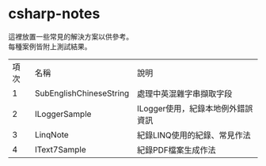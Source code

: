 # csharp-notes
這裡放置一些常見的解決方案以供參考。  
每種案例皆附上測試結果。
<table>
<tr>
<td>項次</td>
  <td>名稱</td>
<td>說明</td>
</tr>
<tr>
<td>1</td>
  <td>SubEnglishChineseString</td>
<td>處理中英混雜字串擷取字段</td>
</tr>
<tr>
<td>2</td>
  <td>ILoggerSample</td>
<td>ILogger使用，紀錄本地例外錯誤資訊</td>
</tr>
<tr>
<td>3</td>
  <td>LinqNote</td>
<td>紀錄LINQ使用的紀錄、常見作法</td>
</tr>
<tr>
<td>4</td>
  <td>IText7Sample</td>
<td>紀錄PDF檔案生成作法</td>
</tr>

</table>
